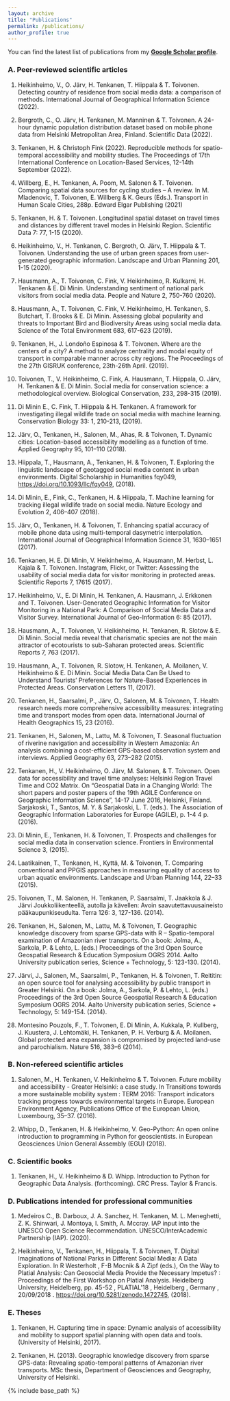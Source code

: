 ```yaml
---
layout: archive
title: "Publications"
permalink: /publications/
author_profile: true
---
```


You can find the latest list of publications from my [**Google Scholar profile**](https://scholar.google.com/citations?user=1DQECkkAAAAJ&hl=en).

### A. Peer-reviewed scientific articles 

1.	Heikinheimo, V., O. Järv, H. Tenkanen, T. Hiippala & T. Toivonen. Detecting country of residence from social media data: a comparison of methods. International Journal of Geographical Information Science (2022).

2.	Bergroth, C., O. Järv, H. Tenkanen, M. Manninen & T. Toivonen. A 24-hour dynamic population distribution dataset based on mobile phone data from Helsinki Metropolitan Area, Finland. Scientific Data (2022).

3.	Tenkanen, H. & Christoph Fink (2022). Reproducible methods for spatio-temporal accessibility and mobility studies. The Proceedings of 17th International Conference on Location-Based Services, 12-14th September (2022). 

4.	Willberg, E., H. Tenkanen, A. Poom, M. Salonen & T. Toivonen. Comparing spatial data sources for cycling studies – A review. In M. Mladenovic, T. Toivonen, E. Willberg & K. Geurs (Eds.). Transport in Human Scale Cities, 288p. Edward Elgar Publishing (2021)

5.	Tenkanen, H. & T. Toivonen. Longitudinal spatial dataset on travel times and distances by different travel modes in Helsinki Region. Scientific Data 7: 77, 1-15 (2020). 

6.	Heikinheimo, V., H. Tenkanen, C. Bergroth, O. Järv, T. Hiippala & T. Toivonen. Understanding the use of urban green spaces from user-generated geographic information. Landscape and Urban Planning 201, 1-15 (2020).

7.	Hausmann, A., T. Toivonen, C. Fink, V. Heikinheimo, R. Kulkarni, H. Tenkanen & E. Di Minin. Understanding sentiment of national park visitors from social media data. People and Nature 2, 750-760 (2020).

8.	Hausmann, A., T. Toivonen, C. Fink, V. Heikinheimo, H. Tenkanen, S. Butchart, T. Brooks & E. Di Minin. Assessing global popularity and threats to Important Bird and Biodiversity Areas using social media data. Science of the Total Environment 683, 617-623 (2019).

9.	Tenkanen, H., J. Londoño Espinosa & T. Toivonen. Where are the centers of a city? A method to analyze centrality and modal equity of transport in comparable manner across city regions. The Proceedings of the 27th GISRUK conference, 23th-26th April. (2019).

10.	Toivonen, T., V. Heikinheimo, C. Fink, A. Hausmann, T. Hiippala, O. Järv, H. Tenkanen & E. Di Minin. Social media for conservation science: a methodological overview. Biological Conservation, 233, 298-315 (2019).

11.	Di Minin E., C. Fink, T. Hiippala & H. Tenkanen. A framework for investigating illegal wildlife trade on social media with machine learning. Conservation Biology 33: 1, 210-213, (2019).

12.	Järv, O., Tenkanen, H., Salonen, M., Ahas, R. & Toivonen, T. Dynamic cities: Location-based accessibility modelling as a function of time. Applied Geography 95, 101–110 (2018).

13.	Hiippala, T., Hausmann, A., Tenkanen, H. & Toivonen, T. Exploring the linguistic landscape of geotagged social media content in urban environments. Digital Scholarship in Humanities fqy049, https://doi.org/10.1093/llc/fqy049, (2018).

14.	Di Minin, E., Fink, C., Tenkanen, H. & Hiippala, T. Machine learning for tracking illegal wildlife trade on social media. Nature Ecology and Evolution 2, 406–407 (2018).

15.	Järv, O., Tenkanen, H. & Toivonen, T. Enhancing spatial accuracy of mobile phone data using multi-temporal dasymetric interpolation. International Journal of Geographical Information Science 31, 1630–1651 (2017).

16.	Tenkanen, H. E. Di Minin, V. Heikinheimo, A. Hausmann, M. Herbst, L. Kajala & T. Toivonen. Instagram, Flickr, or Twitter: Assessing the usability of social media data for visitor monitoring in protected areas. Scientific Reports 7, 17615 (2017).

17.	Heikinheimo, V., E. Di Minin, H. Tenkanen, A. Hausmann, J. Erkkonen and T. Toivonen. User-Generated Geographic Information for Visitor Monitoring in a National Park: A Comparison of Social Media Data and Visitor Survey. International Journal of Geo-Information 6: 85 (2017). 

18.	Hausmann, A., T. Toivonen, V. Heikinheimo, H. Tenkanen, R. Slotow & E. Di Minin. Social media reveal that charismatic species are not the main attractor of ecotourists to sub-Saharan protected areas. Scientific Reports 7, 763 (2017).

19.	Hausmann, A., T. Toivonen, R. Slotow, H. Tenkanen, A. Moilanen, V. Heikinheimo & E. Di Minin. Social Media Data Can Be Used to Understand Tourists’ Preferences for Nature-Based Experiences in Protected Areas. Conservation Letters 11, (2017).

20.	Tenkanen, H., Saarsalmi, P., Järv, O., Salonen, M. & Toivonen, T. Health research needs more comprehensive accessibility measures: integrating time and transport modes from open data. International Journal of Health Geographics 15, 23 (2016).

21.	Tenkanen, H., Salonen, M., Lattu, M. & Toivonen, T. Seasonal fluctuation of riverine navigation and accessibility in Western Amazonia: An analysis combining a cost-efficient GPS-based observation system and interviews. Applied Geography 63, 273–282 (2015).

22.	Tenkanen, H., V. Heikinheimo, O. Järv, M. Salonen, & T. Toivonen. Open data for accessibility and travel time analyses: Helsinki Region Travel Time and CO2 Matrix. On “Geospatial Data in a Changing World: The short papers and poster papers of the 19th AGILE Conference on Geographic Information Science”, 14-17 June 2016, Helsinki, Finland. Sarjakoski, T., Santos, M. Y. & Sarjakoski, L. T. (eds.). The Association of Geographic Information Laboratories for Europe (AGILE), p. 1-4 4 p. (2016).

23.	Di Minin, E., Tenkanen, H. & Toivonen, T. Prospects and challenges for social media data in conservation science. Frontiers in Environmental Science 3, (2015).

24.	Laatikainen, T., Tenkanen, H., Kyttä, M. & Toivonen, T. Comparing conventional and PPGIS approaches in measuring equality of access to urban aquatic environments. Landscape and Urban Planning 144, 22–33 (2015).

25.	Toivonen, T., M. Salonen, H. Tenkanen, P. Saarsalmi, T. Jaakkola & J. Järvi Joukkoliikenteellä, autolla ja kävellen: Avoin saavutettavuusaineisto pääkaupunkiseudulta. Terra 126: 3, 127-136. (2014).

26.	Tenkanen, H., Salonen, M., Lattu, M. & Toivonen, T. Geographic knowledge discovery from sparse GPS-data with R – Spatio-temporal examination of Amazonian river transports. On a book: Jolma, A., Sarkola, P. & Lehto, L. (eds.) Proceedings of the 3rd Open Source Geospatial Research & Education Symposium OGRS 2014. Aalto University publication series, Science + Technology, 5: 123-130. (2014).

27.	Järvi, J., Salonen, M., Saarsalmi, P., Tenkanen, H. & Toivonen, T. Reititin: an open source tool for analysing accessibility by public transport in Greater Helsinki. On a book: Jolma, A., Sarkola, P. & Lehto, L. (eds.) Proceedings of the 3rd Open Source Geospatial Research & Education Symposium OGRS 2014. Aalto University publication series, Science + Technology, 5: 149-154. (2014).

28.	Montesino Pouzols, F., T. Toivonen, E. Di Minin, A. Kukkala, P. Kullberg, J. Kuustera, J. Lehtomäki, H. Tenkanen, P. H. Verburg & A. Moilanen. Global protected area expansion is compromised by projected land-use and parochialism. Nature 516, 383–6 (2014).

### B. Non-refereed scientific articles

1.	Salonen, M., H. Tenkanen, V. Heikinheimo & T. Toivonen. Future mobility and accessibility - Greater Helsinki: a case study. In Transitions towards a more sustainable mobility system : TERM 2016: Transport indicators tracking progress towards environmental targets in Europe. European Environment Agency, Publications Office of the European Union, Luxembourg, 35–37. (2016).

2.	Whipp, D., Tenkanen, H. & Heikinheimo, V. Geo-Python: An open online introduction to programming in Python for geoscientists. in European Geosciences Union General Assembly (EGU) (2018).


### C. Scientific books

1.	Tenkanen, H., V. Heikinheimo & D. Whipp. Introduction to Python for Geographic Data Analysis. (forthcoming). CRC Press. Taylor & Francis. 

### D. Publications intended for professional communities

1.	Medeiros C., B. Darboux, J. A. Sanchez, H. Tenkanen, M. L. Meneghetti, Z. K. Shinwari, J. Montoya, I. Smith, A. Mccray. IAP input into the UNESCO Open Science Recommendation. UNESCO/InterAcademic Partnership (IAP). (2020). 

2.	Heikinheimo, V., Tenkanen, H., Hiippala, T. & Toivonen, T. Digital Imaginations of National Parks in Different Social Media: A Data Exploration. In R Westerholt , F-B Mocnik & A Zipf (eds.), On the Way to Platial Analysis: Can Geosocial Media Provide the Necessary Impetus? : Proceedings of the First Workshop on Platial Analysis. Heidelberg University, Heidelberg, pp. 45-52 , PLATIAL'18 , Heidelberg , Germany , 20/09/2018 . https://doi.org/10.5281/zenodo.1472745, (2018).


### E. Theses

1.	Tenkanen, H. Capturing time in space: Dynamic analysis of accessibility and mobility to support spatial planning with open data and tools. (University of Helsinki, 2017).

2.	Tenkanen, H. (2013). Geographic knowledge discovery from sparse GPS-data: Revealing spatio-temporal patterns of Amazonian river transports. MSc thesis, Department of Geosciences and Geography, University of Helsinki.


{% include base_path %}

